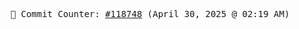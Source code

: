<p align="center">
    <samp>
        📮 Commit Counter: <a href="https://github.com/Javascript-void0/Javascript-void0/commits/main">#118748</a> (April 30, 2025 @ 02:19 AM)
    </samp>
</p>